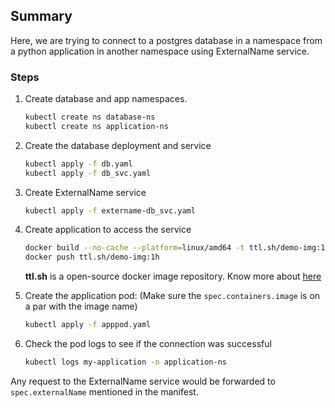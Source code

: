 ## Summary
Here, we are trying to connect to a postgres database in a namespace from a python application in another namespace using ExternalName service.

### Steps
1. Create database and app namespaces.
   ```bash
   kubectl create ns database-ns
   kubectl create ns application-ns
   ```
1. Create the database deployment and service
   ```bash
   kubectl apply -f db.yaml
   kubectl apply -f db_svc.yaml
   ```
1. Create ExternalName service
   ```bash
   kubectl apply -f extername-db_svc.yaml
   ```
1. Create application to access the service
   ```bash
   docker build --no-cache --platform=linux/amd64 -t ttl.sh/demo-img:1h .
   docker push ttl.sh/demo-img:1h 
   ```
   **ttl.sh** is a open-source docker image repository. Know more about  [here](https://ttl.sh/)

1. Create the application pod: (Make sure the `spec.containers.image` is on a par with the image name)
   ```bash
   kubectl apply -f apppod.yaml
   ```
1. Check the pod logs to see if the connection was successful 

   ```bash
   kubectl logs my-application -n application-ns
   ```
Any request to the ExternalName service would be forwarded to `spec.externalName` mentioned in the manifest.